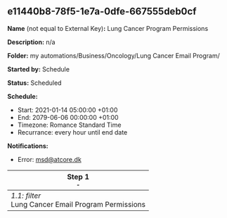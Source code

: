 ## e11440b8-78f5-1e7a-0dfe-667555deb0cf

**Name** (not equal to External Key)**:** Lung Cancer Program Permissions

**Description:** n/a

**Folder:** my automations/Business/Oncology/Lung Cancer Email Program/

**Started by:** Schedule

**Status:** Scheduled

**Schedule:**

* Start: 2021-01-14 05:00:00 +01:00
* End: 2079-06-06 00:00:00 +01:00
* Timezone: Romance Standard Time
* Recurrance: every hour until end date

**Notifications:**

* Error: msd@atcore.dk

| Step 1<br>_<small>-</small>_ |
| --- |
| _1.1: filter_<br>Lung Cancer Email Program Permissions |

